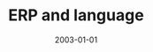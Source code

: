 ---
title: "ERP and language"
collection: publications
category: manuscripts
permalink: /publication/2003-erp-and-language/
date: 2003-01-01
venue: "Advances in Psychological Science (Chinese)"
excerpt: "The application of ERP in language research."
paperurl: ""
citation: 'Liu Y, Shu H. ERP and language. Advances in Psychological Science (Chinese).2003; 11: 296-302.'
---